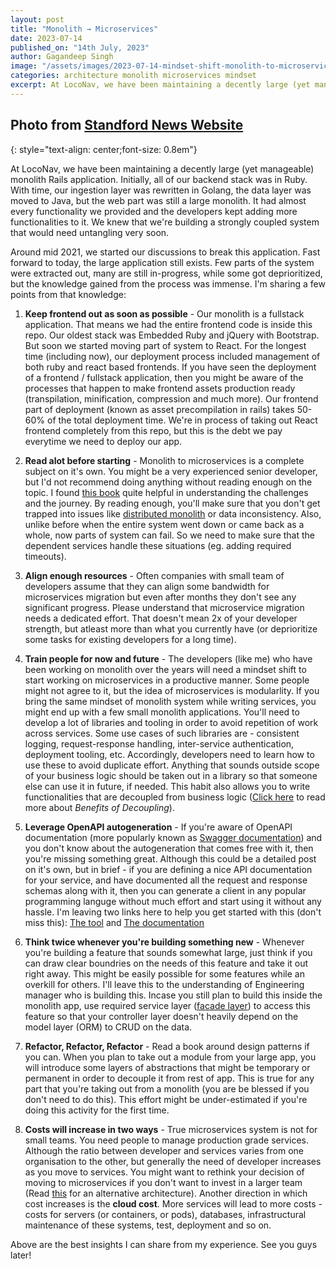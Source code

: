 ```yaml
---
layout: post
title: "Monolith → Microservices"
date: 2023-07-14
published_on: "14th July, 2023"
author: Gagandeep Singh
image: "/assets/images/2023-07-14-mindset-shift-monolith-to-microservices.jpg"
categories: architecture monolith microservices mindset
excerpt: At LocoNav, we have been maintaining a decently large (yet manageable) monolith Rails application. Initially, all of our backend stack was in Ruby. With time, our ingestion layer was rewritten in Golang, the data layer was moved to Java but the...
---
```


Photo from <a href="https://news.stanford.edu/2018/06/11/four-ways-human-mind-shapes-reality/">Standford News Website</a>
---
{: style="text-align: center;font-size: 0.8em"}

At LocoNav, we have been maintaining a decently large (yet manageable) monolith Rails application. Initially, all of our backend stack was in Ruby. With time, our ingestion layer was rewritten in Golang, the data layer was moved to Java, but the web part was still a large monolith. It had almost every functionality we provided and the developers kept adding more functionalities to it. We knew that we're building a strongly coupled system that would need untangling very soon.

Around mid 2021, we started our discussions to break this application. Fast forward to today, the large application still exists. Few parts of the system were extracted out, many are still in-progress, while some got deprioritized, but the knowledge gained from the process was immense. I'm sharing a few points from that knowledge:

1. **Keep frontend out as soon as possible** - Our monolith is a fullstack application. That means we had the entire frontend code is inside this repo. Our oldest stack was Embedded Ruby and jQuery with Bootstrap. But soon we started moving part of system to React. For the longest time (including now), our deployment process included management of both ruby and react based frontends. If you have seen the deployment of a frontend / fullstack application, then you might be aware of the processes that happen to make frontend assets production ready (transpilation, minification, compression and much more). Our frontend part of deployment (known as asset precompilation in rails) takes 50-60% of the total deployment time. We're in process of taking out React frontend completely from this repo, but this is the debt we pay everytime we need to deploy our app.

2. **Read alot before starting** - Monolith to microservices is a complete subject on it's own. You might be a very experienced senior developer, but I'd not recommend doing anything without reading enough on the topic. I found [this book](https://www.oreilly.com/library/view/monolith-to-microservices/9781492047834/) quite helpful in understanding the challenges and the journey. By reading enough, you'll make sure that you don't get trapped into issues like [distributed monolith](https://www.techtarget.com/searchapparchitecture/tip/The-distributed-monolith-What-it-is-and-how-to-escape-it) or data inconsistency. Also, unlike before when the entire system went down or came back as a whole, now parts of system can fail. So we need to make sure that the dependent services handle these situations (eg. adding required timeouts).

3. **Align enough resources** - Often companies with small team of developers assume that they can align some bandwidth for microservices migration but even after months they don't see any significant progress. Please understand that microservice migration needs a dedicated effort. That doesn't mean 2x of your developer strength, but atleast more than what you currently have (or deprioritize some tasks for existing developers for a long time).

4. **Train people for now and future** - The developers (like me) who have been working on monolith over the years will need a mindset shift to start working on microservices in a productive manner. Some people might not agree to it, but the idea of microservices is modularlity. If you bring the same mindset of monolith system while writing services, you might end up with a few small monolith applications. You'll need to develop a lot of libraries and tooling in order to avoid repetition of work across services. Some use cases of such libraries are - consistent logging, request-response handling, inter-service authentication, deployment tooling, etc. Accordingly, developers need to learn how to use these to avoid duplicate effort. Anything that sounds outside scope of your business logic should be taken out in a library so that someone else can use it in future, if needed. This habit also allows you to write functionalities that are decoupled from business logic ([Click here](https://cloudcomputingtechnologies.com/the-importance-of-decoupling-in-software-development/) to read more about _Benefits of Decoupling_).

5. **Leverage OpenAPI autogeneration** - If you're aware of OpenAPI documentation (more popularly known as [Swagger documentation](https://blog.hubspot.com/website/what-is-swagger)) and you don't know about the autogeneration that comes free with it, then you're missing something great. Although this could be a detailed post on it's own, but in brief - if you are defining a nice API documentation for your service, and have documented all the request and response schemas along with it, then you can generate a client in any popular programming languge without much effort and start using it without any hassle. I'm leaving two links here to help you get started with this (don't miss this): [The tool](https://github.com/OpenAPITools/openapi-generator) and [The documentation](https://openapi-generator.tech/docs/usage/)


6. **Think twice whenever you're building something new** - Whenever you're building a feature that sounds somewhat large, just think if you can draw clear boundries on the needs of this feature and take it out right away. This might be easily possible for some features while an overkill for others. I'll leave this to the understanding of Engineering manager who is building this. Incase you still plan to build this inside the monolith app, use required service layer ([facade layer](https://en.wikipedia.org/wiki/Facade_pattern)) to access this feature so that your controller layer doesn't heavily depend on the model layer (ORM) to CRUD on the data.

7. **Refactor, Refactor, Refactor** - Read a book around design patterns if you can. When you plan to take out a module from your large app, you will introduce some layers of abstractions that might be temporary or permanent in order to decouple it from rest of app. This is true for any part that you're taking out from a monolith (you are be blessed if you don't need to do this). This effort might be under-estimated if you're doing this activity for the first time.

8. **Costs will increase in two ways** - True microservices system is not for small teams. You need people to manage production grade services. Although the ratio between developer and services varies from one organisation to the other, but generally the need of developer increases as you move to services. You might want to rethink your decision of moving to microservices if you don't want to invest in a larger team (Read [this](https://www.fullstacklabs.co/blog/modular-monolithic-vs-microservices) for an alternative architecture). Another direction in which cost increases is the **cloud cost**. More services will lead to more costs - costs for servers (or containers, or pods), databases, infrastructural maintenance of these systems, test, deployment and so on.


Above are the best insights I can share from my experience. See you guys later!
